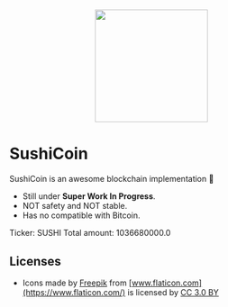 <h1 align="center">
  <img src="https://raw.githubusercontent.com/tbrand/SushiCoin/master/imgs/sushicoin.png" width="200" height="200"/>
</h1>

# SushiCoin

SushiCoin is an awesome  blockchain implementation :sushi:

- Still under **Super Work In Progress**.
- NOT safety and NOT stable.
- Has no compatible with Bitcoin.

Ticker: SUSHI
Total amount: 1036680000.0

## Licenses
- Icons made by [Freepik](http://www.freepik.com) from [www.flaticon.com](https://www.flaticon.com/) is licensed by [CC 3.0 BY](http://creativecommons.org/licenses/by/3.0/)
